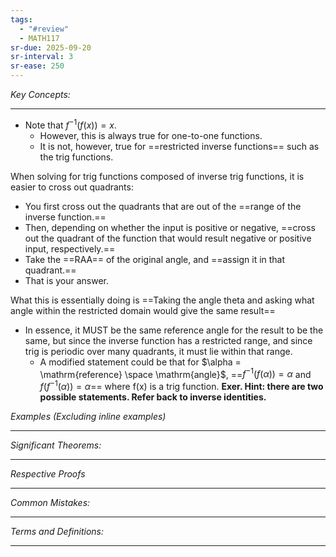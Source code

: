 ```yaml
---
tags:
  - "#review"
  - MATH117
sr-due: 2025-09-20
sr-interval: 3
sr-ease: 250
---
```

*Key Concepts:*
___

- Note that $f^{-1}(f(x)) = x$. 
	- However, this is always true for one-to-one functions.
	- It is not, however, true for ==restricted inverse functions== such as the trig functions.

When solving for trig functions composed of inverse trig functions, it is easier to cross out quadrants:
- You first cross out the quadrants that are out of the ==range of the inverse function.==
- Then, depending on whether the input is positive or negative, ==cross out the quadrant of the function that would result negative or positive input, respectively.==
- Take the ==RAA== of the original angle, and ==assign it in that quadrant.==
- That is your answer.

What this is essentially doing is ==Taking the angle theta and asking what angle within the restricted domain would give the same result==
- In essence, it MUST be the same reference angle for the result to be the same, but since the inverse function has a restricted range, and since trig is periodic over many quadrants, it must lie within that range.
	- A modified statement could be that for $\alpha = \mathrm{reference} \space \mathrm{angle}$, ==$f^{-1}(f(\alpha)) = \alpha$ and $f(f^{-1}(\alpha)) = \alpha$== where f(x) is a trig function. **Exer. Hint: there are two possible statements. Refer back to inverse identities.**

*Examples (Excluding inline examples)* 
___

*Significant Theorems:*
___

*Respective Proofs*
___

*Common Mistakes:*
___

*Terms and Definitions:*
___

